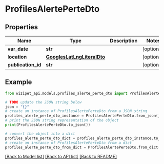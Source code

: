 # ProfilesAlertePerteDto


## Properties

Name | Type | Description | Notes
------------ | ------------- | ------------- | -------------
**var_date** | **str** |  | [optional] 
**location** | [**GooglesLatLngLiteralDto**](GooglesLatLngLiteralDto.md) |  | [optional] 
**publication_id** | **str** |  | [optional] 

## Example

```python
from wizipet_api.models.profiles_alerte_perte_dto import ProfilesAlertePerteDto

# TODO update the JSON string below
json = "{}"
# create an instance of ProfilesAlertePerteDto from a JSON string
profiles_alerte_perte_dto_instance = ProfilesAlertePerteDto.from_json(json)
# print the JSON string representation of the object
print(ProfilesAlertePerteDto.to_json())

# convert the object into a dict
profiles_alerte_perte_dto_dict = profiles_alerte_perte_dto_instance.to_dict()
# create an instance of ProfilesAlertePerteDto from a dict
profiles_alerte_perte_dto_from_dict = ProfilesAlertePerteDto.from_dict(profiles_alerte_perte_dto_dict)
```
[[Back to Model list]](../README.md#documentation-for-models) [[Back to API list]](../README.md#documentation-for-api-endpoints) [[Back to README]](../README.md)


